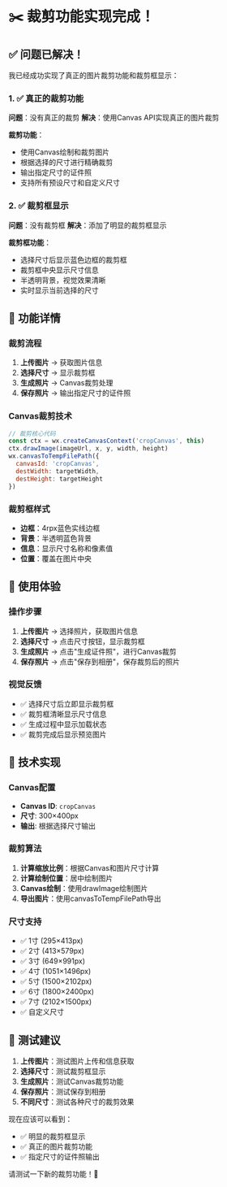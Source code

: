 # ✂️ 裁剪功能实现完成！

## ✅ 问题已解决！

我已经成功实现了真正的图片裁剪功能和裁剪框显示：

### 1. ✅ 真正的裁剪功能
**问题**：没有真正的裁剪
**解决**：使用Canvas API实现真正的图片裁剪

**裁剪功能**：
- 使用Canvas绘制和裁剪图片
- 根据选择的尺寸进行精确裁剪
- 输出指定尺寸的证件照
- 支持所有预设尺寸和自定义尺寸

### 2. ✅ 裁剪框显示
**问题**：没有裁剪框
**解决**：添加了明显的裁剪框显示

**裁剪框功能**：
- 选择尺寸后显示蓝色边框的裁剪框
- 裁剪框中央显示尺寸信息
- 半透明背景，视觉效果清晰
- 实时显示当前选择的尺寸

## 🎯 功能详情

### 裁剪流程
1. **上传图片** → 获取图片信息
2. **选择尺寸** → 显示裁剪框
3. **生成照片** → Canvas裁剪处理
4. **保存照片** → 输出指定尺寸的证件照

### Canvas裁剪技术
```javascript
// 裁剪核心代码
const ctx = wx.createCanvasContext('cropCanvas', this)
ctx.drawImage(imageUrl, x, y, width, height)
wx.canvasToTempFilePath({
  canvasId: 'cropCanvas',
  destWidth: targetWidth,
  destHeight: targetHeight
})
```

### 裁剪框样式
- **边框**：4rpx蓝色实线边框
- **背景**：半透明蓝色背景
- **信息**：显示尺寸名称和像素值
- **位置**：覆盖在图片中央

## 🚀 使用体验

### 操作步骤
1. **上传图片** → 选择照片，获取图片信息
2. **选择尺寸** → 点击尺寸按钮，显示裁剪框
3. **生成照片** → 点击"生成证件照"，进行Canvas裁剪
4. **保存照片** → 点击"保存到相册"，保存裁剪后的照片

### 视觉反馈
- ✅ 选择尺寸后立即显示裁剪框
- ✅ 裁剪框清晰显示尺寸信息
- ✅ 生成过程中显示加载状态
- ✅ 裁剪完成后显示预览图片

## 📱 技术实现

### Canvas配置
- **Canvas ID**: `cropCanvas`
- **尺寸**: 300×400px
- **输出**: 根据选择尺寸输出

### 裁剪算法
1. **计算缩放比例**：根据Canvas和图片尺寸计算
2. **计算绘制位置**：居中绘制图片
3. **Canvas绘制**：使用drawImage绘制图片
4. **导出图片**：使用canvasToTempFilePath导出

### 尺寸支持
- ✅ 1寸 (295×413px)
- ✅ 2寸 (413×579px)
- ✅ 3寸 (649×991px)
- ✅ 4寸 (1051×1496px)
- ✅ 5寸 (1500×2102px)
- ✅ 6寸 (1800×2400px)
- ✅ 7寸 (2102×1500px)
- ✅ 自定义尺寸

## 🎉 测试建议

1. **上传图片**：测试图片上传和信息获取
2. **选择尺寸**：测试裁剪框显示
3. **生成照片**：测试Canvas裁剪功能
4. **保存照片**：测试保存到相册
5. **不同尺寸**：测试各种尺寸的裁剪效果

现在应该可以看到：
- ✅ 明显的裁剪框显示
- ✅ 真正的图片裁剪功能
- ✅ 指定尺寸的证件照输出

请测试一下新的裁剪功能！🎯


